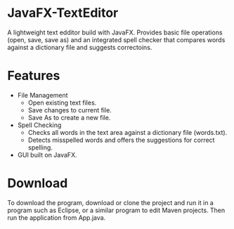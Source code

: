 # JavaFX-TextEditor
A lightweight text edditor build with JavaFX. Provides basic file operations (open, save, save as) and an integrated spell checker that compares words against a dictionary file and suggests correctoins.

# Features
* File Management
  * Open existing text files.
  * Save changes to current file.
  * Save As to create a new file.
* Spell Checking
  * Checks all words in the text area against a dictionary file (words.txt).
  * Detects misspelled words and offers the suggestions for correct spelling.
* GUI built on JavaFX.
 
# Download
To download the program, download or clone the project and run it in a program such as Eclipse, or a similar program to edit Maven projects. Then run the application from App.java.
